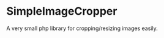 SimpleImageCropper
==================

A very small php library for cropping/resizing images easily.
